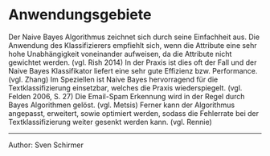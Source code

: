 # Anwendungsgebiete
Der Naive Bayes Algorithmus zeichnet sich durch seine Einfachheit aus. Die Anwendung des Klassifizierers empfiehlt sich, wenn die Attribute eine sehr hohe Unabhängigkeit voneinander aufweisen, da die Attribute nicht gewichtet werden. (vgl. Rish 2014) 
In der Praxis ist dies oft der Fall und der Naive Bayes Klassifikator liefert eine sehr gute Effizienz bzw. Performance. (vgl. Zhang)
Im Speziellen ist Naive Bayes hervorragend für die Textklassifizierung einsetzbar, welches die Praxis wiederspiegelt. (vgl. Felden 2006, S. 27)
Die Email-Spam Erkennung wird in der Regel durch Bayes Algorithmen gelöst. (vgl. Metsis)
Ferner kann der Algorithmus angepasst, erweitert, sowie optimiert werden, sodass die Fehlerrate bei der Textklassifizierung weiter gesenkt werden kann. (vgl. Rennie)

___	
Author: Sven Schirmer
